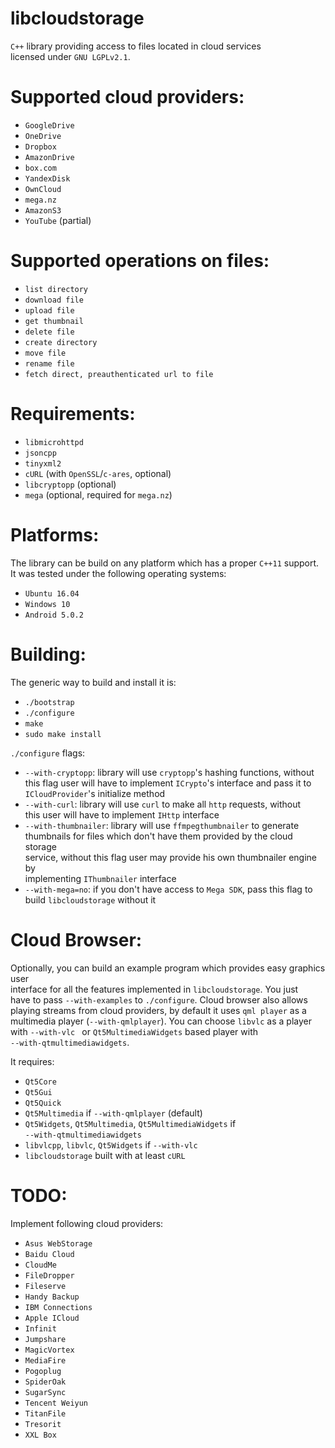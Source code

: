 # libcloudstorage

`C++` library providing access to files located in cloud services  
licensed under `GNU LGPLv2.1`.

Supported cloud providers:
==========================

* `GoogleDrive`
* `OneDrive`
* `Dropbox`
* `AmazonDrive`
* `box.com`
* `YandexDisk`
* `OwnCloud`
* `mega.nz`
* `AmazonS3`
* `YouTube` (partial)

Supported operations on files:
==============================

* `list directory`
* `download file`
* `upload file`
* `get thumbnail`
* `delete file`
* `create directory`
* `move file`
* `rename file`
* `fetch direct, preauthenticated url to file`

Requirements:
=============

* `libmicrohttpd`
* `jsoncpp`
* `tinyxml2`
* `cURL` (with `OpenSSL`/`c-ares`, optional)
* `libcryptopp` (optional)
* `mega` (optional, required for `mega.nz`)

Platforms:
==========

The library can be build on any platform which has a proper `C++11` support.  
It was tested under the following operating systems:

* `Ubuntu 16.04`
* `Windows 10`
* `Android 5.0.2`

Building:
=========

The generic way to build and install it is:

* `./bootstrap`
* `./configure`
* `make`
* `sudo make install`

`./configure` flags:
* `--with-cryptopp`: library will use `cryptopp`'s hashing functions, without  
  this flag user will have to implement `ICrypto`'s interface and pass it to  
  `ICloudProvider`'s initialize method
* `--with-curl`: library will use `curl` to make all `http` requests, without  
  this user will have to implement `IHttp` interface
* `--with-thumbnailer`: library will use `ffmpegthumbnailer` to generate  
  thumbnails for files which don't have them provided by the cloud storage  
  service, without this flag user may provide his own thumbnailer engine by  
  implementing `IThumbnailer` interface
* `--with-mega=no`: if you don't have access to `Mega SDK`, pass this flag to  
  build `libcloudstorage` without it

Cloud Browser:
==============

Optionally, you can build an example program which provides easy graphics user  
interface for all the features implemented in `libcloudstorage`. You just  
have to pass `--with-examples` to `./configure`. Cloud browser also allows  
playing streams from cloud providers, by default it uses `qml player` as a  
multimedia player (`--with-qmlplayer`). You can choose `libvlc` as a player  
with `--with-vlc ` or `Qt5MultimediaWidgets` based player with  
`--with-qtmultimediawidgets`.

It requires:
* `Qt5Core`
* `Qt5Gui`
* `Qt5Quick`
* `Qt5Multimedia` if `--with-qmlplayer` (default)
* `Qt5Widgets`, `Qt5Multimedia`, `Qt5MultimediaWidgets` if  
  `--with-qtmultimediawidgets`
* `libvlcpp`, `libvlc`, `Qt5Widgets` if `--with-vlc`
* `libcloudstorage` built with at least `cURL`

TODO:
=====

Implement following cloud providers:
* `Asus WebStorage`
* `Baidu Cloud`
* `CloudMe`
* `FileDropper`
* `Fileserve`
* `Handy Backup`
* `IBM Connections`
* `Apple ICloud`
* `Infinit`
* `Jumpshare`
* `MagicVortex`
* `MediaFire`
* `Pogoplug`
* `SpiderOak`
* `SugarSync`
* `Tencent Weiyun`
* `TitanFile`
* `Tresorit`
* `XXL Box`
